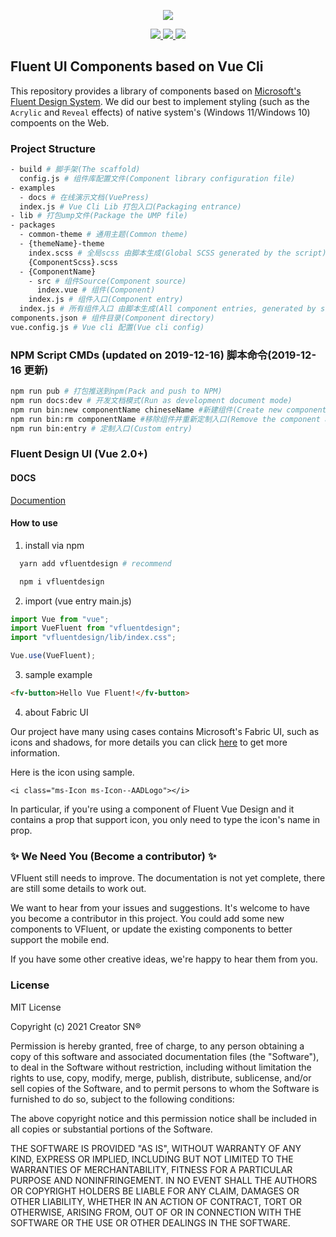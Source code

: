 <p align="center">
    <img src="./examples/assert/logo/VFluent.png"/>
</div>

<p align="center">
    <a href="LICENSE">
      <img src="https://img.shields.io/badge/License-MIT-yellow.svg">
    </a>
    <a href="BUILD">
      <img src="https://travis-ci.com/aleversn/VFluent.svg?branch=master">
    </a>
    <a href="">
      <img src="https://img.shields.io/npm/dw/vfluentdesign">
    </a>
</p>

## Fluent UI Components based on Vue Cli
This repository provides a library of components based on [Microsoft's Fluent Design System](https://developer.microsoft.com/en-us/fluentui#/). We did our best to implement styling (such as the `Acrylic` and `Reveal` effects) of native system's (Windows 11/Windows 10) compoents on the Web.

### Project Structure

```bash
- build # 脚手架(The scaffold)
  config.js # 组件库配置文件(Component library configuration file)
- examples
  - docs # 在线演示文档(VuePress)
  index.js # Vue Cli Lib 打包入口(Packaging entrance)
- lib # 打包ump文件(Package the UMP file)
- packages
  - common-theme # 通用主题(Common theme)
  - {themeName}-theme
    index.scss # 全局scss 由脚本生成(Global SCSS generated by the script)
    {ComponentScss}.scss
  - {ComponentName}
    - src # 组件Source(Component source)
      index.vue # 组件(Component)
    index.js # 组件入口(Component entry)
  index.js # 所有组件入口 由脚本生成(All component entries, generated by scripts)
components.json # 组件目录(Component directory)
vue.config.js # Vue cli 配置(Vue cli config)
```

### NPM Script CMDs (updated on 2019-12-16) 脚本命令(2019-12-16 更新)

```bash
npm run pub # 打包推送到npm(Pack and push to NPM)
npm run docs:dev # 开发文档模式(Run as development document mode)
npm run bin:new componentName chineseName #新建组件(Create new component)
npm run bin:rm componentName #移除组件并重新定制入口(Remove the component and re-customize the entry)
npm run bin:entry # 定制入口(Custom entry)
```

### Fluent Design UI (Vue 2.0+)

#### DOCS

[Documention](https://aleversn.github.io/VFluent)

#### How to use

1. install via npm

```bash
  yarn add vfluentdesign # recommend
```

```bash
  npm i vfluentdesign
```

2. import (vue entry main.js)

```js
import Vue from "vue";
import VueFluent from "vfluentdesign";
import "vfluentdesign/lib/index.css";

Vue.use(VueFluent);
```

3. sample example

```html
<fv-button>Hello Vue Fluent!</fv-button>
```

4. about Fabric UI

Our project have many using cases contains Microsoft's Fabric UI, such as icons and shadows, for more details you can click <a href="https://developer.microsoft.com/en-us/fabric#/styles">here</a> to get more information.

Here is the icon using sample.

```vue
<i class="ms-Icon ms-Icon--AADLogo"></i>
```

In particular, if you're using a component of Fluent Vue Design and it contains a prop that support icon, you only need to type the icon's name in prop.

### ✨ We Need You (Become a contributor) ✨
VFluent still needs to improve. The documentation is not yet complete, there are still some details to work out.

We want to hear from your issues and suggestions. It's welcome to have you become a contributor in this project. You could add some new components to VFluent, or update the existing components to better support the mobile end.

If you have some other creative ideas, we're happy to hear them from you.

### License

MIT License

Copyright (c) 2021 Creator SN®

Permission is hereby granted, free of charge, to any person obtaining a copy
of this software and associated documentation files (the "Software"), to deal
in the Software without restriction, including without limitation the rights
to use, copy, modify, merge, publish, distribute, sublicense, and/or sell
copies of the Software, and to permit persons to whom the Software is
furnished to do so, subject to the following conditions:

The above copyright notice and this permission notice shall be included in all
copies or substantial portions of the Software.

THE SOFTWARE IS PROVIDED "AS IS", WITHOUT WARRANTY OF ANY KIND, EXPRESS OR
IMPLIED, INCLUDING BUT NOT LIMITED TO THE WARRANTIES OF MERCHANTABILITY,
FITNESS FOR A PARTICULAR PURPOSE AND NONINFRINGEMENT. IN NO EVENT SHALL THE
AUTHORS OR COPYRIGHT HOLDERS BE LIABLE FOR ANY CLAIM, DAMAGES OR OTHER
LIABILITY, WHETHER IN AN ACTION OF CONTRACT, TORT OR OTHERWISE, ARISING FROM,
OUT OF OR IN CONNECTION WITH THE SOFTWARE OR THE USE OR OTHER DEALINGS IN THE
SOFTWARE.
